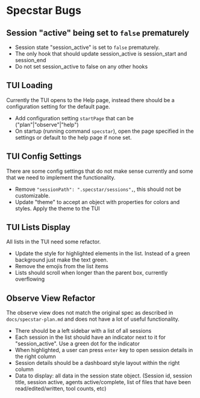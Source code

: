 # Specstar Bugs

## Session "active" being set to `false` prematurely

* Session state "session_active" is set to `false` prematurely.
* The only hook that should update session_active is session_start and session_end
* Do not set session_active to false on any other hooks

## TUI Loading

Currently the TUI opens to the Help page, instead there should be a configuration setting for the default page.

* Add configuration setting `startPage` that can be ("plan"|"observe"|"help")
* On startup (running command `specstar`), open the page specified in the settings or default to the help page if none set.

## TUI Config Settings

There are some config settings that do not make sense currently and some that we need to implement the functionality.

* Remove `"sessionPath": ".specstar/sessions",`, this should not be customizable.
* Update "theme" to accept an object with properties for colors and styles. Apply the theme to the TUI

## TUI Lists Display

All lists in the TUI need some refactor.

* Update the style for highlighted elements in the list. Instead of a green background just make the text green.
* Remove the emojis from the list items
* Lists should scroll when longer than the parent box, currently overflowing

## Observe View Refactor

The observe view does not match the original spec as described in `docs/specstar-plan.md` and does not have a lot of useful functionality.

* There should be a left sidebar with a list of all sessions
* Each session in the list should have an indicator next to it for "session_active". Use a green dot for the indicator
* When highlighted, a user can press `enter` key to open session details in the right column
* Session details should be a dashboard style layout within the right column
* Data to display: all data in the session state object. (Session id, session title, session active, agents active/complete, list of files that have been read/edited/written, tool counts, etc)
